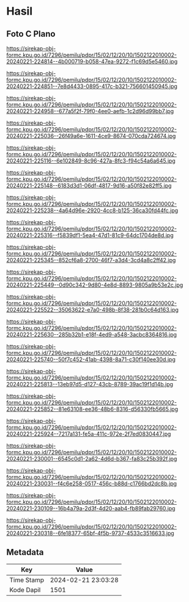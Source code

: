 # Hasil

## Foto C Plano

https://sirekap-obj-formc.kpu.go.id/7296/pemilu/pdpr/15/02/12/20/10/1502122010002-20240221-224814--4b000719-b058-47ea-9272-f1c69d5e5460.jpg

https://sirekap-obj-formc.kpu.go.id/7296/pemilu/pdpr/15/02/12/20/10/1502122010002-20240221-224851--7e8d4433-0895-417c-b321-756601450945.jpg

https://sirekap-obj-formc.kpu.go.id/7296/pemilu/pdpr/15/02/12/20/10/1502122010002-20240221-224958--677a5f2f-79f0-4ee0-aefb-1c2d96d99bb7.jpg

https://sirekap-obj-formc.kpu.go.id/7296/pemilu/pdpr/15/02/12/20/10/1502122010002-20240221-225036--26f49a6e-1611-4ce9-8674-070cda724674.jpg

https://sirekap-obj-formc.kpu.go.id/7296/pemilu/pdpr/15/02/12/20/10/1502122010002-20240221-225116--6e102849-8c96-427a-8fc3-f94c54a6a645.jpg

https://sirekap-obj-formc.kpu.go.id/7296/pemilu/pdpr/15/02/12/20/10/1502122010002-20240221-225148--6183d3d1-06df-4817-9d16-a50f82e82ff5.jpg

https://sirekap-obj-formc.kpu.go.id/7296/pemilu/pdpr/15/02/12/20/10/1502122010002-20240221-225238--4a64d96e-2920-4cc8-b125-36ca30fd44fc.jpg

https://sirekap-obj-formc.kpu.go.id/7296/pemilu/pdpr/15/02/12/20/10/1502122010002-20240221-225316--f5839df1-5ea4-47d1-81c9-64dc1704de8d.jpg

https://sirekap-obj-formc.kpu.go.id/7296/pemilu/pdpr/15/02/12/20/10/1502122010002-20240221-225345--852cf6a8-2700-46f7-a3d4-3cd4a8c2ff42.jpg

https://sirekap-obj-formc.kpu.go.id/7296/pemilu/pdpr/15/02/12/20/10/1502122010002-20240221-225449--0d90c342-9d80-4e8d-8893-9805a9b53e2c.jpg

https://sirekap-obj-formc.kpu.go.id/7296/pemilu/pdpr/15/02/12/20/10/1502122010002-20240221-225522--35063622-e7a0-498b-8f38-281b0c64d163.jpg

https://sirekap-obj-formc.kpu.go.id/7296/pemilu/pdpr/15/02/12/20/10/1502122010002-20240221-225630--285b32b1-e18f-4ed9-a548-3acbc8364816.jpg

https://sirekap-obj-formc.kpu.go.id/7296/pemilu/pdpr/15/02/12/20/10/1502122010002-20240221-225740--50f7c452-41ab-4398-8a71-c30f140ee30d.jpg

https://sirekap-obj-formc.kpu.go.id/7296/pemilu/pdpr/15/02/12/20/10/1502122010002-20240221-225813--13eb97d5-d127-43cb-8789-39ac19f1d14b.jpg

https://sirekap-obj-formc.kpu.go.id/7296/pemilu/pdpr/15/02/12/20/10/1502122010002-20240221-225852--81e63108-ee36-48b6-8316-d56330fb5665.jpg

https://sirekap-obj-formc.kpu.go.id/7296/pemilu/pdpr/15/02/12/20/10/1502122010002-20240221-225924--7217a131-fe5a-411c-972e-2f7ed0830447.jpg

https://sirekap-obj-formc.kpu.go.id/7296/pemilu/pdpr/15/02/12/20/10/1502122010002-20240221-230001--6545c0d1-2a62-4d6d-b367-fa83c25b392f.jpg

https://sirekap-obj-formc.kpu.go.id/7296/pemilu/pdpr/15/02/12/20/10/1502122010002-20240221-230031--f4c6e258-0517-456c-b88d-c1766bd2dc8b.jpg

https://sirekap-obj-formc.kpu.go.id/7296/pemilu/pdpr/15/02/12/20/10/1502122010002-20240221-230109--16b4a79a-2d3f-4d20-aab4-fb89fab29760.jpg

https://sirekap-obj-formc.kpu.go.id/7296/pemilu/pdpr/15/02/12/20/10/1502122010002-20240221-230318--6fe18377-65bf-4f5b-9737-4533c3516633.jpg


## Metadata

| Key        | Value               |
| ---------- | ------------------- |
| Time Stamp | 2024-02-21 23:03:28 |
| Kode Dapil | 1501                |



